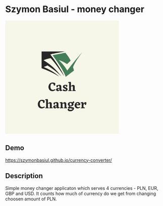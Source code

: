 # Szymon Basiul - money changer

<img src="https://raw.githubusercontent.com/szymonbasiul/currency-converter/b0ac5af196740d87ac5821cee66a3842042527c3/images/Cash.png" width="360px">


## Demo

https://szymonbasiul.github.io/currency-converter/

## Description

Simple money changer applicaton which serves 4 currencies - PLN, EUR, GBP and USD. 
It counts how much of currency do we get from changing choosen amount of PLN.
